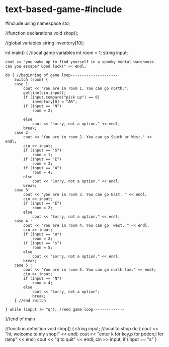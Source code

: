 # text-based-game-#include<iostream>
#include<string>
using namespace std;

//function declarations
void shop();

//global variables
string inventory[10];

int main() {
	//local game variables 
	int room = 1;
	string input;

	cout << "you wake up to find yourself in a spooky mental warehouse. can you escape? Good luck!" << endl;

	do { //beginning of game loop---------------------
		switch (room) {
		case 1:
			cout << "You are in room 1. You can go north.";
			getline(cin,input);
			if (input.compare("pick up") == 0)
				inventory[0] = "AR";
			if (input == "N")
				room = 2;
			
			else
				cout << "sorry, not a option." << endl;
			break;
		case 2:
			cout << "You are in room 2. You can go South or West." << endl;
			cin >> input;
			if (input == "S")
				room = 1;
			if (input == "E")
				room = 3;
			if (input == "W")
				room = 4;
			else
				cout << "Sorry, not a option." << endl;
			break;
		case 3:
			cout << "you are in room 3. You can go East. " << endl;
			cin >> input;
			if (input == "E")
				room = 2;
			else
				cout << "Sorry, not a option." << endl;
		case 4 :
			cout << "You are in room 4. You can go  west. " << endl;
			cin >> input;
			if (input == "W")
				room = 2;
			if (input == "s")
				room = 5;
			else
				cout << "Sorry, not a option." << endl;
			break;
		case 5 :
			cout << "You are in room 5. You can go north fam." << endl;
			cin >> input;
			if (input == "N")
				room = 4;
			else
				cout << "Sorry, not a option";
				break;
		} //end switch 

	} while (input != "q"); //end game loop--------------
}//end of main 

//function definition
void shop() {
	string input; //local to shop 
	do {
		cout << "hi, welcome to my shop!" << endl;
		cout << "enter k for key,p for potion,l for lamp" << endl;
		cout << "q to quit" << endl;
		cin >> input;
		if (input == "s"
}

